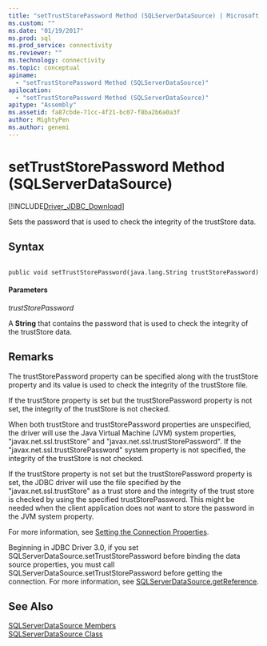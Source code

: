 ```yaml
---
title: "setTrustStorePassword Method (SQLServerDataSource) | Microsoft Docs"
ms.custom: ""
ms.date: "01/19/2017"
ms.prod: sql
ms.prod_service: connectivity
ms.reviewer: ""
ms.technology: connectivity
ms.topic: conceptual
apiname: 
  - "setTrustStorePassword Method (SQLServerDataSource)"
apilocation: 
  - "setTrustStorePassword Method (SQLServerDataSource)"
apitype: "Assembly"
ms.assetid: fa87cbde-71cc-4f21-bc07-f8ba2b6a0a3f
author: MightyPen
ms.author: genemi
---
```

# setTrustStorePassword Method (SQLServerDataSource)
[!INCLUDE[Driver_JDBC_Download](../../../includes/driver_jdbc_download.md)]

  Sets the password that is used to check the integrity of the trustStore data.  
  
## Syntax  
  
```  
  
public void setTrustStorePassword(java.lang.String trustStorePassword)  
```  
  
#### Parameters  
 *trustStorePassword*  
  
 A **String** that contains the password that is used to check the integrity of the trustStore data.  
  
## Remarks  
 The trustStorePassword property can be specified along with the trustStore property and its value is used to check the integrity of the trustStore file.  
  
 If the trustStore property is set but the trustStorePassword property is not set, the integrity of the trustStore is not checked.  
  
 When both trustStore and trustStorePassword properties are unspecified, the driver will use the Java Virtual Machine (JVM) system properties, "javax.net.ssl.trustStore" and "javax.net.ssl.trustStorePassword". If the "javax.net.ssl.trustStorePassword" system property is not specified, the integrity of the trustStore is not checked.  
  
 If the trustStore property is not set but the trustStorePassword property is set, the JDBC driver will use the file specified by the "javax.net.ssl.trustStore" as a trust store and the integrity of the trust store is checked by using the specified trustStorePassword. This might be needed when the client application does not want to store the password in the JVM system property.  
  
 For more information, see [Setting the Connection Properties](../../../connect/jdbc/setting-the-connection-properties.md).  
  
 Beginning in JDBC Driver 3.0, if you set SQLServerDataSource.setTrustStorePassword before binding the data source properties, you must call SQLServerDataSource.setTrustStorePassword before getting the connection. For more information, see [SQLServerDataSource.getReference](../../../connect/jdbc/reference/getreference-method-sqlserverdatasource.md).  
  
## See Also  
 [SQLServerDataSource Members](../../../connect/jdbc/reference/sqlserverdatasource-members.md)   
 [SQLServerDataSource Class](../../../connect/jdbc/reference/sqlserverdatasource-class.md)  
  
  
